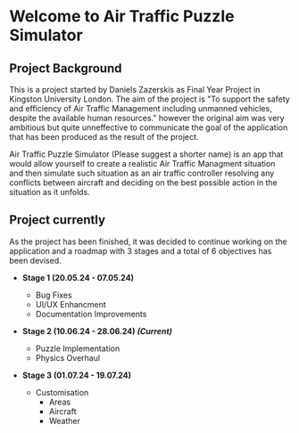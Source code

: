 # Welcome to Air Traffic Puzzle Simulator

## Project Background

This is a project started by Daniels Zazerskis as Final Year Project in Kingston University London.
The aim of the project is "To support the safety and efficiency of Air Traffic Management including unmanned vehicles, despite the available human resources."
however the original aim was very ambitious but quite unneffective to communicate the goal of the application that has been produced as the result of the project.

Air Traffic Puzzle Simulator (Please suggest a shorter name) is an app that would allow yourself to create a realistic Air Traffic Managment situation and then
simulate such situation as an air traffic controller resolving any conflicts between aircraft and deciding on the best possible action in the situation as it unfolds.

## Project currently

As the project has been finished, it was decided to continue working on the application and a roadmap with 3 stages and a total of 6 objectives has been devised.

 - **Stage 1 (20.05.24 - 07.05.24)**
 	- Bug Fixes
 	- UI/UX Enhancment
 	- Documentation Improvements

 - **Stage 2 (10.06.24 - 28.06.24) *(Current)***
 	- Puzzle Implementation
 	- Physics Overhaul

 - **Stage 3 (01.07.24 - 19.07.24)**
 	- Customisation
 		- Areas
 		- Aircraft
 		- Weather